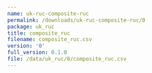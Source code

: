 ```yaml
---
name: uk-ruc-composite-ruc
permalink: /downloads/uk-ruc-composite-ruc/0
package: uk_ruc
title: composite_ruc
filename: composite_ruc.csv
version: '0'
full_version: 0.1.0
file: /data/uk_ruc/0/composite_ruc.csv
---
```

